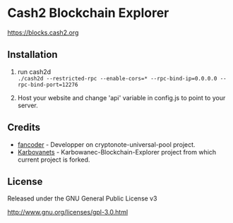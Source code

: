 # Cash2 Blockchain Explorer

https://blocks.cash2.org

## Installation

1) run cash2d  
`./cash2d --restricted-rpc --enable-cors=* --rpc-bind-ip=0.0.0.0 --rpc-bind-port=12276`

2) Host your website and change 'api' variable in config.js to point to your server.

Credits
---------

* [fancoder](//github.com/fancoder) - Developper on cryptonote-universal-pool project.
* [Karbovanets](//github.com/Karbovanets) - Karbowanec-Blockchain-Explorer project from which current project is forked.

License
-------
Released under the GNU General Public License v3

http://www.gnu.org/licenses/gpl-3.0.html